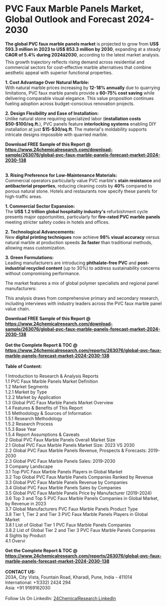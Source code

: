 <h1>PVC Faux Marble Panels Market, Global Outlook and Forecast 2024-2030</h1><p><strong>The global PVC faux marble panels market</strong> is projected to grow from <strong>US$ 593.3 million in 2023 to US$ 853.3 million by 2030</strong>, expanding at a steady <strong>CAGR of 5.4% during 2024â2030</strong>, according to the latest market analysis. This growth trajectory reflects rising demand across residential and commercial sectors for cost-effective marble alternatives that combine aesthetic appeal with superior functional properties.</p><p><strong>1. Cost Advantage Over Natural Marble:</strong><br>
With natural marble prices increasing by <strong>12-18% annually</strong> due to quarrying limitations, PVC faux marble panels provide a <strong>60-75% cost saving</strong> while delivering comparable visual elegance. This value proposition continues fueling adoption across budget-conscious renovation projects.</p><p><strong>2. Design Flexibility and Ease of Installation:</strong><br>
Unlike natural stone requiring specialized labor (<strong>installation costs $50-$100/sq.ft.</strong>), PVC panels feature <strong>interlocking systems</strong> enabling DIY installation at just <strong>$15-$30/sq.ft</strong>. The material's moldability supports intricate designs impossible with quarried marble.</p><div><b>Download FREE Sample of this Report @ 
            <a href="https://www.24chemicalresearch.com/download-sample/263076/global-pvc-faux-marble-panels-forecast-market-2024-2030-138">
            https://www.24chemicalresearch.com/download-sample/263076/global-pvc-faux-marble-panels-forecast-market-2024-2030-138</a></b></div><br><p><strong>3. Rising Preference for Low-Maintenance Materials:</strong><br>
Commercial operators particularly value PVC marble's <strong>stain resistance</strong> and <strong>antibacterial properties</strong>, reducing cleaning costs by <strong>40%</strong> compared to porous natural stone. Hotels and restaurants now specify these panels for high-traffic areas.</p><p><strong>1. Commercial Sector Expansion:</strong><br>
The <strong>US$ 1.2 trillion global hospitality industry's</strong> refurbishment cycle presents major opportunities, particularly for <strong>fire-rated PVC marble panels</strong> meeting stricter safety codes in hotels and offices.</p><p><strong>2. Technological Advancements:</strong><br>
New <strong>digital printing techniques</strong> now achieve <strong>98% visual accuracy</strong> versus natural marble at production speeds <strong>3x faster</strong> than traditional methods, allowing mass customization.</p><p><strong>3. Green Formulations:</strong><br>
Leading manufacturers are introducing <strong>phthalate-free PVC</strong> and <strong>post-industrial recycled content</strong> (up to 30%) to address sustainability concerns without compromising performance.</p><p>The market features a mix of global polymer specialists and regional panel manufacturers:</p><p>This analysis draws from comprehensive primary and secondary research, including interviews with industry leaders across the PVC faux marble panel value chain.</p><div><b>Download FREE Sample of this Report @ 
            <a href="https://www.24chemicalresearch.com/download-sample/263076/global-pvc-faux-marble-panels-forecast-market-2024-2030-138">
            https://www.24chemicalresearch.com/download-sample/263076/global-pvc-faux-marble-panels-forecast-market-2024-2030-138</a></b></div><br><div><b>Get the Complete Report & TOC @ 
            <a href="https://www.24chemicalresearch.com/reports/263076/global-pvc-faux-marble-panels-forecast-market-2024-2030-138">
            https://www.24chemicalresearch.com/reports/263076/global-pvc-faux-marble-panels-forecast-market-2024-2030-138</a></b></div><br>
            <b>Table of Content:</b><p>1 Introduction to Research & Analysis Reports<br />
    1.1 PVC Faux Marble Panels Market Definition<br />
    1.2 Market Segments<br />
        1.2.1 Market by Type<br />
        1.2.2 Market by Application<br />
    1.3 Global PVC Faux Marble Panels Market Overview<br />
    1.4 Features & Benefits of This Report<br />
    1.5 Methodology & Sources of Information<br />
        1.5.1 Research Methodology<br />
        1.5.2 Research Process<br />
        1.5.3 Base Year<br />
        1.5.4 Report Assumptions & Caveats<br />
2 Global PVC Faux Marble Panels Overall Market Size<br />
    2.1 Global PVC Faux Marble Panels Market Size: 2023 VS 2030<br />
    2.2 Global PVC Faux Marble Panels Revenue, Prospects & Forecasts: 2019-2030<br />
    2.3 Global PVC Faux Marble Panels Sales: 2019-2030<br />
3 Company Landscape<br />
    3.1 Top PVC Faux Marble Panels Players in Global Market<br />
    3.2 Top Global PVC Faux Marble Panels Companies Ranked by Revenue<br />
    3.3 Global PVC Faux Marble Panels Revenue by Companies<br />
    3.4 Global PVC Faux Marble Panels Sales by Companies<br />
    3.5 Global PVC Faux Marble Panels Price by Manufacturer (2019-2024)<br />
    3.6 Top 3 and Top 5 PVC Faux Marble Panels Companies in Global Market, by Revenue in 2023<br />
    3.7 Global Manufacturers PVC Faux Marble Panels Product Type<br />
    3.8 Tier 1, Tier 2 and Tier 3 PVC Faux Marble Panels Players in Global Market<br />
        3.8.1 List of Global Tier 1 PVC Faux Marble Panels Companies<br />
        3.8.2 List of Global Tier 2 and Tier 3 PVC Faux Marble Panels Companies<br />
4 Sights by Product<br />
    4.1 Overvi</p><div><b>Get the Complete Report & TOC @ 
            <a href="https://www.24chemicalresearch.com/reports/263076/global-pvc-faux-marble-panels-forecast-market-2024-2030-138">
            https://www.24chemicalresearch.com/reports/263076/global-pvc-faux-marble-panels-forecast-market-2024-2030-138</a></b></div><br><b>CONTACT US:</b><br>
            203A, City Vista, Fountain Road, Kharadi, Pune, India - 411014<br>
            International: +1(332) 2424 294<br>
            Asia: +91 9169162030 <br><br>
            Follow Us On LinkedIn: <a href="https://www.linkedin.com/company/24chemicalresearch/">24ChemicalResearch LinkedIn</a>